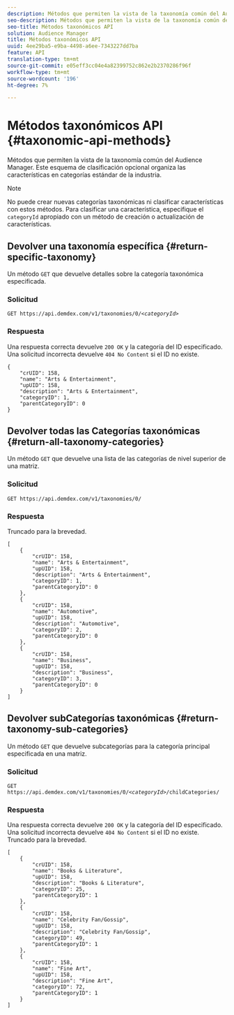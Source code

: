 ```yaml
---
description: Métodos que permiten la vista de la taxonomía común del Audience Manager. Este esquema de clasificación opcional organiza las características en categorías estándar de la industria.
seo-description: Métodos que permiten la vista de la taxonomía común del Audience Manager. Este esquema de clasificación opcional organiza las características en categorías estándar de la industria.
seo-title: Métodos taxonómicos API
solution: Audience Manager
title: Métodos taxonómicos API
uuid: 4ee29ba5-e9ba-4498-a6ee-7343227dd7ba
feature: API
translation-type: tm+mt
source-git-commit: e05eff3cc04e4a82399752c862e2b2370286f96f
workflow-type: tm+mt
source-wordcount: '196'
ht-degree: 7%

---
```



# Métodos taxonómicos API {#taxonomic-api-methods}

Métodos que permiten la vista de la taxonomía común del Audience Manager. Este esquema de clasificación opcional organiza las características en categorías estándar de la industria.

<!-- c_rest_api_taxonomy.xml -->

>[!NOTE]
>
>No puede crear nuevas categorías taxonómicas ni clasificar características con estos métodos. Para clasificar una característica, especifique el `categoryId` apropiado con un método de creación o actualización de características.

## Devolver una taxonomía específica {#return-specific-taxonomy}

Un método `GET` que devuelve detalles sobre la categoría taxonómica especificada.

<!-- r_rest_api_taxonomy.xml -->

### Solicitud

`GET https://api.demdex.com/v1/taxonomies/0/`*`<categoryId>`*

### Respuesta

Una respuesta correcta devuelve `200 OK` y la categoría del ID especificado. Una solicitud incorrecta devuelve `404 No Content` si el ID no existe.

```
{
    "crUID": 158,
    "name": "Arts & Entertainment",
    "upUID": 158,
    "description": "Arts & Entertainment",
    "categoryID": 1,
    "parentCategoryID": 0
}
```

## Devolver todas las Categorías taxonómicas {#return-all-taxonomy-categories}

Un método `GET` que devuelve una lista de las categorías de nivel superior de una matriz.

<!-- r_rest_api_taxonomies.xml -->

### Solicitud

`GET https://api.demdex.com/v1/taxonomies/0/`

### Respuesta

Truncado para la brevedad.

```
[
    {
        "crUID": 158,
        "name": "Arts & Entertainment",
        "upUID": 158,
        "description": "Arts & Entertainment",
        "categoryID": 1,
        "parentCategoryID": 0
    },
    {
        "crUID": 158,
        "name": "Automotive",
        "upUID": 158,
        "description": "Automotive",
        "categoryID": 2,
        "parentCategoryID": 0
    },
    {
        "crUID": 158,
        "name": "Business",
        "upUID": 158,
        "description": "Business",
        "categoryID": 3,
        "parentCategoryID": 0
    }
]
```

## Devolver subCategorías taxonómicas {#return-taxonomy-sub-categories}

Un método `GET` que devuelve subcategorías para la categoría principal especificada en una matriz.

<!-- r_rest_api_taxonomy_sub.xml -->

### Solicitud

`GET https://api.demdex.com/v1/taxonomies/0/`*`<categoryId>`*`/childCategories/`

### Respuesta

Una respuesta correcta devuelve `200 OK` y la categoría del ID especificado. Una solicitud incorrecta devuelve `404 No Content` si el ID no existe. Truncado para la brevedad.

```
[
    {
        "crUID": 158,
        "name": "Books & Literature",
        "upUID": 158,
        "description": "Books & Literature",
        "categoryID": 25,
        "parentCategoryID": 1
    },
    {
        "crUID": 158,
        "name": "Celebrity Fan/Gossip",
        "upUID": 158,
        "description": "Celebrity Fan/Gossip",
        "categoryID": 49,
        "parentCategoryID": 1
    },
    {
        "crUID": 158,
        "name": "Fine Art",
        "upUID": 158,
        "description": "Fine Art",
        "categoryID": 72,
        "parentCategoryID": 1
    }
]
```
